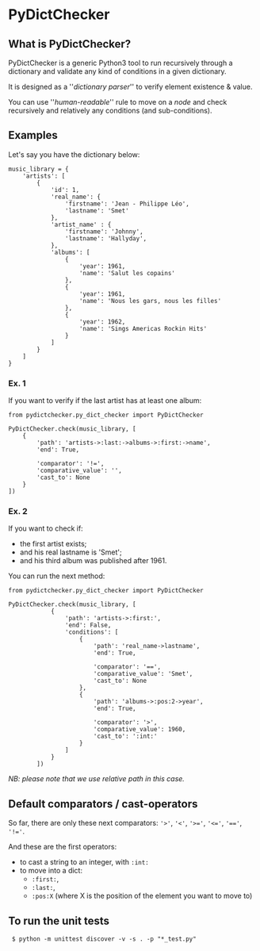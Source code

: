 # PyDictChecker

## What is PyDictChecker?

PyDictChecker is a generic Python3 tool to run recursively through a dictionary and validate any kind of conditions in a given dictionary.

It is designed as a ''_dictionary parser_'' to verify element existence & value.

You can use ''_human-readable_'' rule to move on a _node_ and check recursively and relatively any conditions (and sub-conditions).

## Examples

Let's say you have the dictionary below:   

```
music_library = {
    'artists': [
        {
            'id': 1,
            'real_name': {
                'firstname': 'Jean - Philippe Léo',
                'lastname': 'Smet'
            },
            'artist_name' : {
                'firstname': 'Johnny',
                'lastname': 'Hallyday',
            },
            'albums': [
                {
                    'year': 1961,
                    'name': 'Salut les copains'
                },
                {
                    'year': 1961,
                    'name': 'Nous les gars, nous les filles'
                },
                {
                    'year': 1962,
                    'name': 'Sings Americas Rockin Hits'
                }
            ]
        }
    ]
}
```

### Ex. 1

If you want to verify if the last artist has at least one album:

```
from pydictchecker.py_dict_checker import PyDictChecker

PyDictChecker.check(music_library, [
    {
        'path': 'artists->:last:->albums->:first:->name',
        'end': True,

        'comparator': '!=',
        'comparative_value': '',
        'cast_to': None
    }
])
```

### Ex. 2

If you want to check if: 
- the first artist exists;
- and his real lastname is 'Smet';
- and his third album was published after 1961.

You can run the next method: 

```
from pydictchecker.py_dict_checker import PyDictChecker

PyDictChecker.check(music_library, [
            {
                'path': 'artists->:first:',
                'end': False,
                'conditions': [
                    {
                        'path': 'real_name->lastname',
                        'end': True,

                        'comparator': '==',
                        'comparative_value': 'Smet',
                        'cast_to': None
                    },
                    {
                        'path': 'albums->:pos:2->year',
                        'end': True,

                        'comparator': '>',
                        'comparative_value': 1960,
                        'cast_to': ':int:'
                    }
                ]
            }
        ])
```

_NB: please note that we use relative path in this case._

## Default comparators / cast-operators

So far, there are only these next comparators: ```'>'```, ```'<'```, ```'>='```, ```'<='```, ```'=='```, ```'!='```.

And these are the first operators:
 
 - to cast a string to an integer, with ```:int:```
 - to move into a dict: 
    - ```:first:```, 
    - ```:last:```, 
    - ```:pos:X``` (where X is the position of the element you want to move to)    

## To run the unit tests

```
 $ python -m unittest discover -v -s . -p "*_test.py"
```